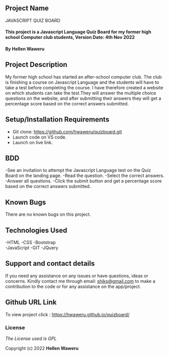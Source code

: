 ## Project Name

JAVASCRIPT QUIZ BOARD

#### This project is a Javascript Language Quiz Board for my former high school Computer club students, Version Date: 4th Nov 2022

#### By **Hellen Waweru**

## Project Description

My former high school has started an after-school computer club. The club is finishing a course on Javascript Language and the students will have to take a test before completing the course. I have therefore created a website on which students can take the test.They will answer the multiple choice questions on the website; and after submitting their answers they will get a percentage score based on the correct answers submitted.

## Setup/Installation Requirements

- Git clone: https://github.com/hwaweru/quizboard.git
- Launch code on VS code.
- Launch on live link.

## BDD

-See an invitation to attempt the Javascript Language test on the Quiz Board on the landing page.
-Read the question.
-Select the correct answers.
-Answer all questions.
-Click the submit button and get a percentage score based on the correct answers submitted.

## Known Bugs

There are no known bugs on this project.

## Technologies Used

-HTML
-CSS
-Bootstrap  
-JavaScript
-GIT
-JQuery

## Support and contact details

If you need any assistance on any issues or have questions, ideas or concerns. Kindly contact me through email: shiks@gmail.com to make a contribution to the code or for any assistance on the app/project.

## Github URL Link

To view project click :  https://hwaweru.github.io/quizboard/

### License

_The License used is GPL_

Copyright (c) 2022 **Hellen Waweru**
